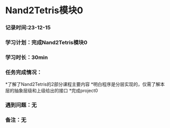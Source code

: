 # Nand2Tetris模块0

### 记录时间:23-12-15

### 学习计划：完成Nand2Tetris模块0

### 学习时长：30min

### 任务完成情况：

*了解了Nand2Tetris的2部分课程主要内容
*明白程序是分层实现的，仅需了解本层的抽象层级和上级给出的接口
*完成project0

### 遇到问题：无

### 备注：无
